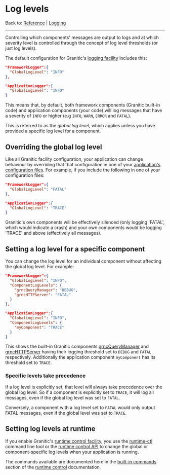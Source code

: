 # Log levels
Back to: [Reference](README.md) | [Logging](log-index.md)

---
Controlling which components' messages are output to logs and at which severity level is controlled through the
concept of log level thresholds (or just log levels).

The default configuration for Granitic's [logging facility](fac-logger.md) includes this:

```json
"FrameworkLogger":{
  "GlobalLogLevel": "INFO"
},

"ApplicationLogger":{
  "GlobalLogLevel": "INFO"
}
```

This means that, by default, both framework components (Granitic built-in code) and application components (your code)
will log messages that have a severity of `INFO` or higher (e.g `INFO`, `WARN`, `ERROR` and `FATAL`).

This is referred to as the _global log level_, which applies unless you have provided a specific log level for a 
component.

## Overriding the global log level

Like all Granitic facility configuration, your application can change behaviour by overriding that that configuration
in one of your [application's configuration files](cfg-files.md). For example, if you include the following in one
of your configuration files:

```json
"FrameworkLogger":{
  "GlobalLogLevel": "FATAL"
},

"ApplicationLogger":{
  "GlobalLogLevel": "TRACE"
}
```

Granitic's own components will be effectively silenced (only logging 'FATAL', which would indicate a crash) and your
own components would be logging 'TRACE' and above (effectively all messages).


## Setting a log level for a specific component

You can change the log level for an individual component without affecting the global log level. For example:

```json
"FrameworkLogger":{
  "GlobalLogLevel": "INFO",
  "ComponentLogLevels": {
    "grncQueryManager": "DEBUG",
    "grncHTTPServer": "FATAL"
  }
},

"ApplicationLogger":{
  "GlobalLogLevel": "INFO",
  "ComponentLogLevels": {
    "myComponent": "TRACE"
  }
}
```

This shows the built-in Granitic components [grncQueryManager](fac-query.md) and [grncHTTPServer](fac-http-server.md)
having their logging threshold set to `DEBUG` and `FATAL` respectively. Additionally the application component `myComponent`
has its threshold set to `TRACE`.

### Specific levels take precedence

If a log level is explicitly set, that level will always take precedence over the global log level. So if a component
is explicitly set to `TRACE`, it will log all messages, even if the global log level was set to `FATAL`.

Conversely, a component with a log level set to `FATAL` would only output FATAL messages, even if the global level was
set to `TRACE`.

## Setting log levels at runtime

If you enable Granitic's [runtime control facility](fac-runtime.md), you use the [runtime-ctl](rtc-command.md) command
line tool or the [runtime control API](rtc-api.md) to change the global or component-specific log levels when your
application is running.

The commands available are documented here in the [built-in commands](rtc-built-in.md) section of the [runtime control](rtc-index.md)
documentation.